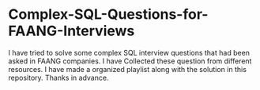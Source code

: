 # Complex-SQL-Questions-for-FAANG-Interviews

I have tried to solve some complex SQL interview questions that had been asked in FAANG companies. 
I have Collected these question from different resources. I have made a organized playlist along with the solution in this repository.
Thanks in advance.
